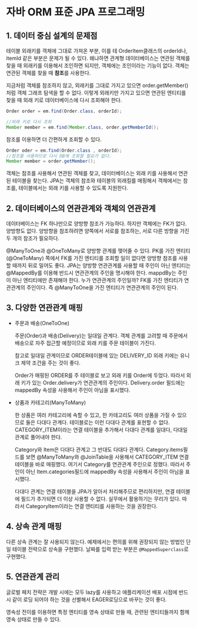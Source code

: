 # 자바 ORM 표준 JPA 프로그래밍

## 1. 데이터 중심 설계의 문제점

테이블 외래키를 객체에 그대로 가져온 부분, 이를 테 OrderItem클래스의 orderId나, itemId 같은 부분은 문제가 될 수 있다.
왜냐하면 관계형 데이터베이스는 연관된 객체를 찾을 때 외래키를 이용해서 조인하면 되지만, 객체에는 조인이라는 기능이 없다. 객체는
연관된 객체를 찾을 때 **참조**를 사용한다. 

 지금처럼 객체를 참조하지 않고, 외래키를 그대로 가지고 있으면 order.getMember()처럼 객체 그래프 탐색을 할 수 없다.
 이렇게 외래키만 가지고 있으면 연관된 엔티티를 찾을 때 외래 키로 데이터베이스에 다시 조회해야 한다.
 
 ```java
Order order = em.find(Order.class, orderId);

//외래 키로 다시 조회
Member member = em.find(Member.class, order.getMemberId();
``` 

참조를 이용하면 더 간편하게 조회할 수 있다.

```java
Order oder = em.find(Order.class , orderId);
//참조를 사용하므로 다시 DB에 조회할 필요가 없다.
Member member = order.getMember(); 
```
객체는 참조를 사용해서 연관된 객체를 찾고, 데이터베이스는 외래 키를 사용해서 연관된 테이블을 찾는다.
JPA는 객체의 참조와 테이블의 외래킬를 매핑해서 객체에서는 참조를, 테이블에서는 외래 키를 사용할 수 있도록 지원한다.

## 2. 데이터베이스의 연관관계와 객체의 연관관계

데이터베이스는 FK 하나만으로 양방향 참조가 가능하다. 하지만 객체에는 FK가 없다. 양방향도 없다. 양방향을 참조하려면 양쪽에서 서로를 참조하는, 
서로 다른 방향을 가진 두 개의 참조가 필요하다.

@ManyToOne과 @OneToMany로 양방향 관계를 맺어줄 수 있다. PK를 가진 엔티티(@OneToMany) 쪽에서 FK를 가진 엔티티를 조회할 일이 없다면
양방향 참조를 사용할 때까지 뒤로 밀어도 좋다. JPA는 양방향 연관관계를 사용할 때 주인이 아닌 엔티티는 @MappedBy를 이용해 반드시 연관관계의 주인을 명시해야 한다.
mappdBy는 주인이 아닌 엔티티에만 존재해야 한다.
누가 연관관계의 주인일까? FK를 가진 엔티티가 연관관계의 주인이다. 즉 @ManyToOne을 가진 엔티티가 연관관계의 주인이 된다.

## 3. 다양한 연관관계 매핑

- 주문과 배송(OneToOne)
    
    주문(Order)과 배송(Delivery)는 일대일 관계다. 객체 관계를 고려할 때 주문에서 배송으로 자주 접근할 예정이므로 외래 키를 주문 테이블이 가진다.
    
    참고로 일대일 관계이므로 ORDER테이블에 있는 DELIVERY_ID 외래 키에는 유니크 제약 조건을 주는 것이 좋다.
    
    Order가 매핑된 ORDER를 주 테이블로 보고 외래 키를 Order에 두었다. 따라서 외래 키가 있는 Order.delivery가 연관관계의 주인이다.
    Delivery.order 필드에는 mappedBy 속성을 사용해서 주인이 아님을 표시했다.
    

- 상품과 카테고리(ManyToMany)
    
    한 상품은 여러 카테고리에 속할 수 있고, 한 카테고리도 여러 상품을 가질 수 있으므로 둘은 다대다 관계다. 테이블로는 이런 다대다 관계를 표현할 수 없다.
    CATEGORY_ITEM이라는 연결 테이블을 추가해서 다대다 관계를 일대다, 다대일 관계로 풀어내야 한다.

    Category와 Item은 다대다 관계고 그 반대도 다대다 관계다. Category.items필드를 보면 @ManyToMany와 @JoinTable을 사용해서
    CATEGORY_ITEM 연결 테이블을 바로 매핑했다. 여기서 Category를 연관관계 주인으로 정했다. 따라서 주인이 아닌 Item.categories필드에 mappedBy 속성을 사용해서 주인이 아님을 표시했다.
    
    다대다 관계는 연결 테이블을 JPA가 알아서 처리해주므로 편리하지만, 연결 테이블에 필드가 추가되면 더 이상 사용할 수 없다.
    실무에서 활용하기는 무리가 있다. 따라서 CategoryItem이라는 연결 엔티티를 사용하는 것을 권장한다.
    
## 4. 상속 관계 매핑

 다른 상속 관계는 잘 사용되지 않는다. 예제에서는 편의를 위해 권장되지 않는 방법인 단일 테이블 전략으로 상속을 구현했다. 날짜를 입력 받는 부분은 ```@MappedSuperclass```로 구현했다.

## 5. 연관관계 관리
글로벌 페치 전략은 개발 시에는 모두 lazy를 사용하고 애플리케이션 배포 시점에 반드시 같이 로딩 되어야 하는 것을 선별해서 EAGER로딩으로 바꾸는 것이 좋다.

영속성 전이를 이용하면 특정 엔티티를 영속 상태로 만들 때, 관련된 엔티티들까지 함께 영속 상태로 만들 수 있다.
